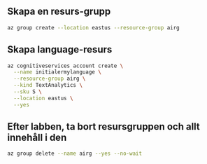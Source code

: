 ## Skapa en resurs-grupp

```bash
az group create --location eastus --resource-group airg
```

## Skapa language-resurs

```bash
az cognitiveservices account create \
  --name initialermylanguage \
  --resource-group airg \
  --kind TextAnalytics \
  --sku S \
  --location eastus \
  --yes

```

## Efter labben, ta bort resursgruppen och allt innehåll i den

```bash
az group delete --name airg --yes --no-wait
```
